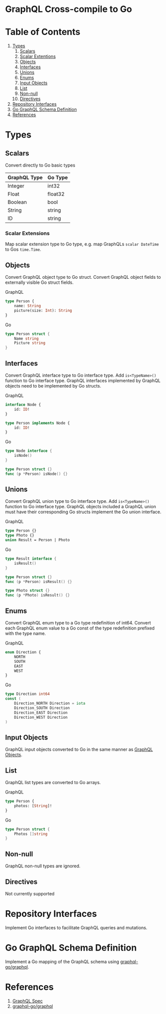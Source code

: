 # GraphQL Cross-compile to Go

# Table of Contents
1. [Types](#types)
   1. [Scalars](#scalars)
   1. [Scalar Extentions](#scalar-extensions)
   1. [Objects](#objects)
   1. [Interfaces](#interfaces)
   1. [Unions](#unions)
   1. [Enums](#enums)
   1. [Input Objects](#input-objects)
   1. [List](#list)
   1. [Non-null](#non-null)
   1. [Directives](#directives)
1. [Repository Interfaces](#repository-interfaces)
1. [Go GraphQL Schema Definition](#go-graphql-schema-definition)
1. [References](#references)

# Types
## Scalars
Convert directly to Go basic types

| GraphQL Type | Go Type |
| --- | --- |
| Integer | int32 |
| Float | float32 |
| Boolean | bool |
| String | string |
| ID | string |

### Scalar Extensions
Map scalar extension type to Go type, e.g. map GraphQLs `scalar DateTime` to Gos `time.Time`.

## Objects
Convert GraphQL object type to Go struct. 
Convert GraphQL object fields to externally visible Go struct fields.

GraphQL
```graphql
type Person {
    name: String
    picture(size: Int): String
}
```

Go
```go
type Person struct {
    Name string
    Picture string
}
```

## Interfaces
Convert GraphQL interface type to Go interface type.
Add `is<TypeName>()` function to Go interface type.
GraphQL interfaces implemented by GraphQL objects need to be implemented by Go structs.

GraphQL
```graphql
interface Node {
    id: ID!
}

type Person implements Node {
    id: ID!
}
```

Go
```go
type Node interface {
    isNode()
}

type Person struct {}
func (p *Person) isNode() {}
```

## Unions
Convert GraphQL union type to Go interface type.
Add `is<TypeName>()` function to Go interface type.
GraphQL objects included a GraphQL union must have their corresponding Go structs implement the Go union interface.

GraphQL
```graphql
type Person {}
type Photo {}
union Result = Person | Photo
```

Go
```go
type Result interface {
    isResult()
}

type Person struct {}
func (p *Person) isResult() {}

type Photo struct {}
func (p *Photo) isResult() {}
```

## Enums
Convert GraphQL enum type to a Go type redefinition of int64.
Convert each GraphQL enum value to a Go const of the type redefinition prefixed with the type name.

GraphQL
```graphql
enum Direction {
    NORTH
    SOUTH
    EAST
    WEST
}
```

Go
```go
type Direction int64
const (
    Direction_NORTH Direction = iota
    Direction_SOUTH Direction
    Direction_EAST Direction
    Direction_WEST Direction
)
```
## Input Objects
GraphQL input objects converted to Go in the same manner as [GraphQL Objects](#objects).

## List
GraphQL list types are converted to Go arrays.

GraphQL
```graphql
type Person {
    photos: [String]!
}
```

Go
```go
type Person struct {
    Photos []string
}
```

## Non-null
GraphQL non-null types are ignored.

## Directives
Not currently supported

# Repository Interfaces
Implement Go interfaces to facilitate GraphQL queries and mutations.

# Go GraphQL Schema Definition
Implement a Go mapping of the GraphQL schema using [graphql-go/graphql](https://github.com/graphql-go/graphql).

# References
1. [GraphQL Spec](https://spec.graphql.org/June2018/)
1. [graphql-go/graphql](https://github.com/graphql-go/graphql)